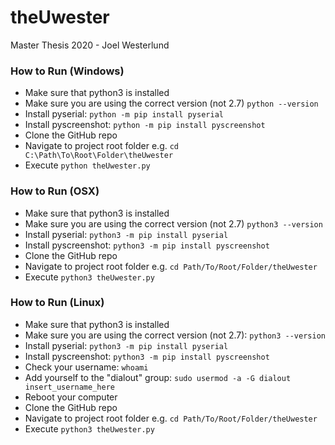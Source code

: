 # theUwester
Master Thesis 2020 - Joel Westerlund

### How to Run (Windows)
- Make sure that python3 is installed
- Make sure you are using the correct version (not 2.7) `python --version`
- Install pyserial: `python -m pip install pyserial`
- Install pyscreenshot: `python -m pip install pyscreenshot`
- Clone the GitHub repo
- Navigate to project root folder e.g. `cd C:\Path\To\Root\Folder\theUwester`
- Execute `python theUwester.py`

### How to Run (OSX)
- Make sure that python3 is installed 
- Make sure you are using the correct version (not 2.7) `python3 --version`
- Install pyserial: `python3 -m pip install pyserial`
- Install pyscreenshot: `python3 -m pip install pyscreenshot`
- Clone the GitHub repo
- Navigate to project root folder e.g. `cd Path/To/Root/Folder/theUwester`
- Execute `python3 theUwester.py`

### How to Run (Linux)
- Make sure that python3 is installed 
- Make sure you are using the correct version (not 2.7): `python3 --version`
- Install pyserial: `python3 -m pip install pyserial`
- Install pyscreenshot: `python3 -m pip install pyscreenshot`
- Check your username: `whoami`
- Add yourself to the "dialout" group: `sudo usermod -a -G dialout insert_username_here`
- Reboot your computer
- Clone the GitHub repo
- Navigate to project root folder e.g. `cd Path/To/Root/Folder/theUwester`
- Execute `python3 theUwester.py`
